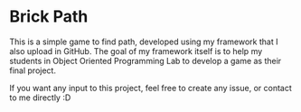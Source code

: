 # Brick Path

This is a simple game to find path, developed using my framework that I also upload in GitHub. The goal of my framework itself is to help my students in Object Oriented Programming Lab to develop a game as their final project.

If you want any input to this project, feel free to create any issue, or contact to me directly :D
